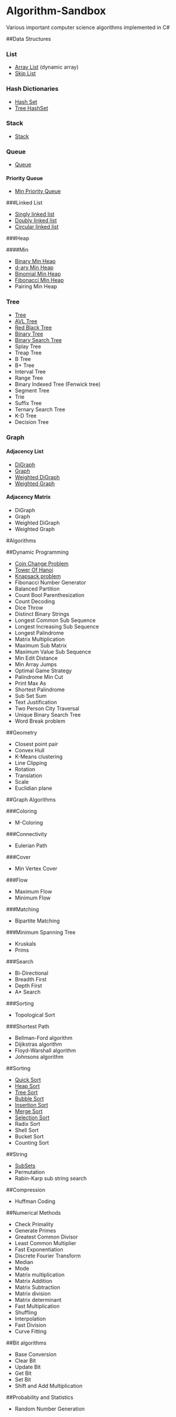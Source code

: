 # Algorithm-Sandbox

Various important computer science algorithms implemented in C#

##Data Structures
### List
* [Array List](https://github.com/justcoding121/Algorithm-Sandbox/blob/master/Algorithm.Sandbox/DataStructures/List/AsArrayList.cs) (dynamic array)
* [Skip List](https://github.com/justcoding121/Algorithm-Sandbox/blob/master/Algorithm.Sandbox/DataStructures/List/AsSkipList.cs)

### Hash Dictionaries
* [Hash Set](https://github.com/justcoding121/Algorithm-Sandbox/blob/master/Algorithm.Sandbox/DataStructures/HashSet/AsHashSet.cs)
* [Tree HashSet](https://github.com/justcoding121/Algorithm-Sandbox/blob/master/Algorithm.Sandbox/DataStructures/HashSet/AsTreeHashSet.cs)

### Stack
* [Stack](https://github.com/justcoding121/Algorithm-Sandbox/blob/master/Algorithm.Sandbox/DataStructures/Stack/AsStack.cs)

### Queue
* [Queue](https://github.com/justcoding121/Algorithm-Sandbox/blob/master/Algorithm.Sandbox/DataStructures/Queue/AsQueue.cs)

#### Priority Queue
* [Min Priority Queue](https://github.com/justcoding121/Algorithm-Sandbox/blob/master/Algorithm.Sandbox/DataStructures/Queue/PriorityQueue/Min/AsPriorityQueue.cs)
 
###Linked List
* [Singly linked list](https://github.com/justcoding121/Algorithm-Sandbox/blob/master/Algorithm.Sandbox/DataStructures/LinkedList/AsSinglyLinkedList.cs)
* [Doubly linked list](https://github.com/justcoding121/Algorithm-Sandbox/blob/master/Algorithm.Sandbox/DataStructures/LinkedList/AsDoublyLinkedList.cs)
* [Circular linked list](https://github.com/justcoding121/Algorithm-Sandbox/blob/master/Algorithm.Sandbox/DataStructures/LinkedList/AsCircularLinkedList.cs)

###Heap

####Min
* [Binary Min Heap](https://github.com/justcoding121/Algorithm-Sandbox/blob/master/Algorithm.Sandbox/DataStructures/Heap/Min/AsBMinHeap.cs)
* [d-ary Min Heap](https://github.com/justcoding121/Algorithm-Sandbox/blob/master/Algorithm.Sandbox/DataStructures/Heap/Min/Asd-aryMinHeap.cs)
* [Binomial Min Heap](https://github.com/justcoding121/Algorithm-Sandbox/blob/master/Algorithm.Sandbox/DataStructures/Heap/Min/AsBinomialMinHeap.cs)
* [Fibonacci Min Heap](https://github.com/justcoding121/Algorithm-Sandbox/blob/master/Algorithm.Sandbox/DataStructures/Heap/Min/AsFibornacciMinHeap.cs)
* Pairing Min Heap

### Tree
* [Tree](https://github.com/justcoding121/Algorithm-Sandbox/blob/master/Algorithm.Sandbox/DataStructures/Tree/AsTree.cs)
* [AVL Tree](https://github.com/justcoding121/Algorithm-Sandbox/blob/master/Algorithm.Sandbox/DataStructures/Tree/AsAvlTree.cs)
* [Red Black Tree](https://github.com/justcoding121/Algorithm-Sandbox/blob/master/Algorithm.Sandbox/DataStructures/Tree/AsRedBlackTree.cs)
* [Binary Tree](https://github.com/justcoding121/Algorithm-Sandbox/blob/master/Algorithm.Sandbox/DataStructures/Tree/AsBinaryTree.cs)
* [Binary Search Tree](https://github.com/justcoding121/Algorithm-Sandbox/blob/master/Algorithm.Sandbox/DataStructures/Tree/AsBST.cs)
* Splay Tree
* Treap Tree
* B Tree
* B+ Tree
* Interval Tree
* Range Tree
* Binary Indexed Tree (Fenwick tree)
* Segment Tree
* Trie
* Suffix Tree
* Ternary Search Tree
* K-D Tree
* Decision Tree

### Graph

#### Adjacency List
* [DiGraph](https://github.com/justcoding121/Algorithm-Sandbox/blob/master/Algorithm.Sandbox/DataStructures/Graph/AdjacencyList/AsDiGraph.cs)
* [Graph](https://github.com/justcoding121/Algorithm-Sandbox/blob/master/Algorithm.Sandbox/DataStructures/Graph/AdjacencyList/AsGraph.cs)
* [Weighted DiGraph](https://github.com/justcoding121/Algorithm-Sandbox/blob/master/Algorithm.Sandbox/DataStructures/Graph/AdjacencyList/AsWeightedDiGraph.cs)
* [Weighted Graph](https://github.com/justcoding121/Algorithm-Sandbox/blob/master/Algorithm.Sandbox/DataStructures/Graph/AdjacencyList/AsWeightedGraph.cs)

#### Adjacency Matrix
* DiGraph
* Graph
* Weighted DiGraph
* Weighted Graph

#Algorithms

##Dynamic Programming

* [Coin Change Problem](https://github.com/justcoding121/Algorithm-Sandbox/blob/master/Algorithm.Sandbox/DynamicProgramming/CoinChangeProblems.cs)
* [Tower Of Hanoi](https://github.com/justcoding121/Algorithm-Sandbox/blob/master/Algorithm.Sandbox/DynamicProgramming/TowerOfHanoi.cs)
* [Knapsack problem](https://github.com/justcoding121/Algorithm-Sandbox/blob/master/Algorithm.Sandbox/DynamicProgramming/KnackSackProblems.cs)
* Fibonacci Number Generator
* Balanced Partition
* Count Bool Parenthesization
* Count Decoding
* Dice Throw
* Distinct Binary Strings
* Longest Common Sub Sequence
* Longest Increasing Sub Sequence
* Longest Palindrome
* Matrix Multiplication
* Maximum Sub Matrix
* Maximum Value Sub Sequence
* Min Edit Distance
* Min Array Jumps
* Optimal Game Strategy
* Palindrome Min Cut
* Print Max As
* Shortest Palindrome
* Sub Set Sum
* Text Justification
* Two Person City Traversal
* Unique Binary Search Tree
* Word Break problem


##Geometry

* Closest point pair
* Convex Hull
* K-Means clustering
* Line Clipping
* Rotation
* Translation
* Scale
* Euclidian plane

##Graph Algorithms

###Coloring

* M-Coloring

###Connectivity

* Eulerian Path

###Cover

* Min Vertex Cover

###Flow

* Maximum Flow
* Minimum Flow

###Matching

* Bipartite Matching

###Minimum Spanning Tree

* Kruskals
* Prims

###Search

* Bi-Directional
* Breadth First
* Depth First
* A* Search

###Sorting

* Topological Sort

###Shortest Path

* Bellman-Ford algorithm
* Dijikstras algorithm
* Floyd-Warshall algorithm
* Johnsons algorithm

##Sorting

* [Quick Sort](https://github.com/justcoding121/Algorithm-Sandbox/blob/master/Algorithm.Sandbox/Sorting/QuickSort.cs)
* [Heap Sort](https://github.com/justcoding121/Algorithm-Sandbox/blob/master/Algorithm.Sandbox/Sorting/HeapSort.cs)
* [Tree Sort](https://github.com/justcoding121/Algorithm-Sandbox/blob/master/Algorithm.Sandbox/Sorting/TreeSort.cs)
* [Bubble Sort](https://github.com/justcoding121/Algorithm-Sandbox/blob/master/Algorithm.Sandbox/Sorting/BubbleSort.cs)
* [Insertion Sort](https://github.com/justcoding121/Algorithm-Sandbox/blob/master/Algorithm.Sandbox/Sorting/InsertionSort.cs)
* [Merge Sort](https://github.com/justcoding121/Algorithm-Sandbox/blob/master/Algorithm.Sandbox/Sorting/MergeSort.cs)
* [Selection Sort](https://github.com/justcoding121/Algorithm-Sandbox/blob/master/Algorithm.Sandbox/Sorting/SelectionSort.cs)
* Radix Sort
* Shell Sort
* Bucket Sort
* Counting Sort

##String

* [SubSets](https://github.com/justcoding121/Algorithm-Sandbox/blob/master/Algorithm.Sandbox/String/SubSets.cs)
* Permutation
* Rabin-Karp sub string search

##Compression
* Huffman Coding

##Numerical Methods

* Check Primality
* Generate Primes
* Greatest Common Divisor
* Least Common Multiplier
* Fast Exponentiation
* Discrete Fourier Transform
* Median
* Mode
* Matrix multiplication
* Matrix Addition
* Matrix Subtraction
* Matrix division
* Matrix determinant
* Fast Multiplication
* Shuffling
* Interpolation
* Fast Division
* Curve Fitting 
 

##Bit algorithms

* Base Conversion
* Clear Bit
* Update Bit
* Get Bit
* Set Bit
* Shift and Add Multiplication

##Probability and Statistics

* Random Number Generation 




